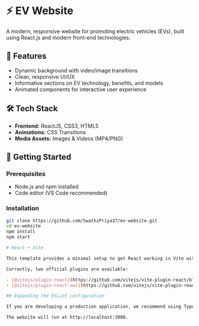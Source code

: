 # ⚡ EV Website

A modern, responsive website for promoting electric vehicles (EVs), built using React.js and modern front-end technologies.

## 🚗 Features

- Dynamic background with video/image transitions
- Clean, responsive UI/UX
- Informative sections on EV technology, benefits, and models
- Animated components for interactive user experience

## 🛠️ Tech Stack

- **Frontend:** ReactJS, CSS3, HTML5
- **Animations:** CSS Transitions
- **Media Assets:** Images & Videos (MP4/PNG)

## 🚀 Getting Started

### Prerequisites

- Node.js and npm installed
- Code editor (VS Code recommended)

### Installation

```bash
git clone https://github.com/SwathiPriya37/ev-website.git
cd ev-website
npm install
npm start

# React + Vite

This template provides a minimal setup to get React working in Vite with HMR and some ESLint rules.

Currently, two official plugins are available:

- [@vitejs/plugin-react](https://github.com/vitejs/vite-plugin-react/blob/main/packages/plugin-react) uses [Babel](https://babeljs.io/) for Fast Refresh
- [@vitejs/plugin-react-swc](https://github.com/vitejs/vite-plugin-react/blob/main/packages/plugin-react-swc) uses [SWC](https://swc.rs/) for Fast Refresh

## Expanding the ESLint configuration

If you are developing a production application, we recommend using TypeScript with type-aware lint rules enabled. Check out the [TS template](https://github.com/vitejs/vite/tree/main/packages/create-vite/template-react-ts) for information on how to integrate TypeScript and [`typescript-eslint`](https://typescript-eslint.io) in your project.

The website will run at http://localhost:3000.
